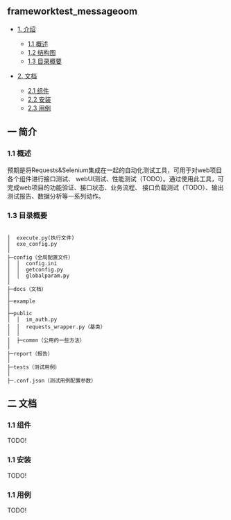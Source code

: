 ## frameworktest_messageoom
* [1. 介绍](#1)
    * [1.1 <span >概述</span>](#1.1)
    * [1.2 <span >结构图</span>](#1.2)
    * [1.3 <span >目录概要</span>](#1.2)

* [2. 文档](#2)
    * [2.1 <span >组件</span>](#2.1)
    * [2.2 <span >安装</span>](#2.2)
    * [2.3 <span >用例</span>](#2.3)



<h2 id="1">一 简介</h2>
<h3 id="1.1">1.1 概述</h3>
预期是将Requests&Selenium集成在一起的自动化测试工具，可用于对web项目各个组件进行接口测试、
webUI测试、性能测试（TODO）。通过使用此工具，可完成web项目的功能验证、接口状态、业务流程、
接口负载测试（TODO）、输出测试报告、数据分析等一系列动作。

<h3 id="1.3">1.3 目录概要</h3>

<pre><code>
│  execute.py(执行文件)
│  exe_config.py
│
├─config（全局配置文件）
│  │  config.ini
│  │  getconfig.py
│  │  globalparam.py
│
├─docs（文档）
│
├─example
│
├─public
│  │  im_auth.py
│  │  requests_wrapper.py（基类）
│  │
│  ├─commn（公用的一些方法）
│
├─report（报告）
│
├─tests（测试用例）
│
├─.conf.json（测试用例配置参数）
</code></pre>

<h2 id="2">二 文档</h2>
<h3 id="2.1">1.1 组件</h3>
TODO!
<h3 id="2.2">1.1 安装</h3>
TODO!
<h3 id="2.3">1.1 用例</h3>
TODO!
